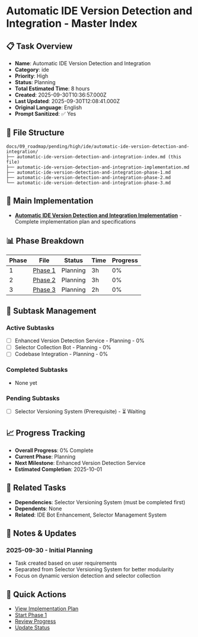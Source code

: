 # Automatic IDE Version Detection and Integration - Master Index

## 📋 Task Overview
- **Name**: Automatic IDE Version Detection and Integration
- **Category**: ide
- **Priority**: High
- **Status**: Planning
- **Total Estimated Time**: 8 hours
- **Created**: 2025-09-30T10:36:57.000Z
- **Last Updated**: 2025-09-30T12:08:41.000Z
- **Original Language**: English
- **Prompt Sanitized**: ✅ Yes

## 📁 File Structure
```
docs/09_roadmap/pending/high/ide/automatic-ide-version-detection-and-integration/
├── automatic-ide-version-detection-and-integration-index.md (this file)
├── automatic-ide-version-detection-and-integration-implementation.md
├── automatic-ide-version-detection-and-integration-phase-1.md
├── automatic-ide-version-detection-and-integration-phase-2.md
└── automatic-ide-version-detection-and-integration-phase-3.md
```

## 🎯 Main Implementation
- **[Automatic IDE Version Detection and Integration Implementation](./automatic-ide-version-detection-and-integration-implementation.md)** - Complete implementation plan and specifications

## 📊 Phase Breakdown
| Phase | File | Status | Time | Progress |
|-------|------|--------|------|----------|
| 1 | [Phase 1](./automatic-ide-version-detection-and-integration-phase-1.md) | Planning | 3h | 0% |
| 2 | [Phase 2](./automatic-ide-version-detection-and-integration-phase-2.md) | Planning | 3h | 0% |
| 3 | [Phase 3](./automatic-ide-version-detection-and-integration-phase-3.md) | Planning | 2h | 0% |

## 🔄 Subtask Management
### Active Subtasks
- [ ] Enhanced Version Detection Service - Planning - 0%
- [ ] Selector Collection Bot - Planning - 0%
- [ ] Codebase Integration - Planning - 0%

### Completed Subtasks
- None yet

### Pending Subtasks
- [ ] Selector Versioning System (Prerequisite) - ⏳ Waiting

## 📈 Progress Tracking
- **Overall Progress**: 0% Complete
- **Current Phase**: Planning
- **Next Milestone**: Enhanced Version Detection Service
- **Estimated Completion**: 2025-10-01

## 🔗 Related Tasks
- **Dependencies**: Selector Versioning System (must be completed first)
- **Dependents**: None
- **Related**: IDE Bot Enhancement, Selector Management System

## 📝 Notes & Updates
### 2025-09-30 - Initial Planning
- Task created based on user requirements
- Separated from Selector Versioning System for better modularity
- Focus on dynamic version detection and selector collection

## 🚀 Quick Actions
- [View Implementation Plan](./automatic-ide-version-detection-and-integration-implementation.md)
- [Start Phase 1](./automatic-ide-version-detection-and-integration-phase-1.md)
- [Review Progress](#progress-tracking)
- [Update Status](#notes--updates)

